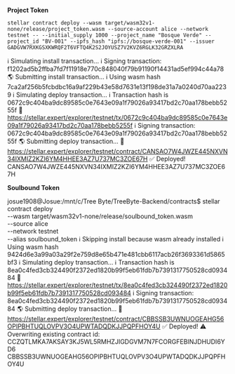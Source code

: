 **Project Token**

`stellar contract deploy --wasm target/wasm32v1-none/release/project_token.wasm --source-account alice --network testnet -- --initial_supply 1000 --project_name "Bosque Verde" --project_id "BV-001" --ipfs_hash "ipfs://bosque-verde-001" --issuer GADGVW7RXKGSXKWRQF2T6VFTQ4K2S2JOYUSZ7V2KVZ6RGLK32GRZXLRA`

ℹ️  Simulating install transaction…
ℹ️  Signing transaction: f1202ad5b2ffba7fd7f11918e770c848040f79b91190f14431ad5ef994c44a78
🌎 Submitting install transaction…
ℹ️  Using wasm hash 7ca2af256b5fcbdbc16a9af229b43e58d7631e13f198de31a7a0240d70aa2239
ℹ️  Simulating deploy transaction…
ℹ️  Transaction hash is 0672c9c404ba9dc89585c0e7643e09a1f79026a93417bd2c70aa178bebb5255f
🔗 https://stellar.expert/explorer/testnet/tx/0672c9c404ba9dc89585c0e7643e09a1f79026a93417bd2c70aa178bebb5255f
ℹ️  Signing transaction: 0672c9c404ba9dc89585c0e7643e09a1f79026a93417bd2c70aa178bebb5255f
🌎 Submitting deploy transaction…
🔗 https://stellar.expert/explorer/testnet/contract/CANSAO7W4JWZE445NXVN34IXMIZ2KZI6YM4HHEE3AZ7U737MC3ZOE67H
✅ Deployed!
CANSAO7W4JWZE445NXVN34IXMIZ2KZI6YM4HHEE3AZ7U737MC3ZOE67H

**Soulbound Token**

josue1908@Josue:/mnt/c/Tree Byte/TreeByte-Backend/contracts$ stellar contract deploy \
  --wasm target/wasm32v1-none/release/soulbound_token.wasm \
  --source alice \
  --network testnet \
  --alias soulbound_token
ℹ️ Skipping install because wasm already installed
ℹ️ Using wasm hash 9424d6e3a99a03a29f2e759d8e65b471e481cbb6117acb26f3693361d5865bf3
ℹ️ Simulating deploy transaction…
ℹ️ Transaction hash is 8ea0c4fed3cb324490f2372ed1820b99f5eb61fdb7b7391317750528cd093484
🔗 https://stellar.expert/explorer/testnet/tx/8ea0c4fed3cb324490f2372ed1820b99f5eb61fdb7b7391317750528cd093484
ℹ️ Signing transaction: 8ea0c4fed3cb324490f2372ed1820b99f5eb61fdb7b7391317750528cd093484
🌎 Submitting deploy transaction…
🔗 https://stellar.expert/explorer/testnet/contract/CBBSSB3UWNUOGEAHG56OPIPBHTUQLOVPV3O4UPWTADQDKJJPQPFHOY4U
✅ Deployed!
⚠️ Overwriting existing contract id: CCZQTLMKA7AKSAY3KJ5WL5RMHZJIGDGVM7N7FCORGFEBINJDHUDI6YD6
CBBSSB3UWNUOGEAHG56OPIPBHTUQLOVPV3O4UPWTADQDKJJPQPFHOY4U
